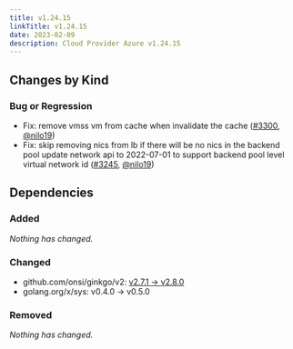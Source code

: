 ```yaml
---
title: v1.24.15
linkTitle: v1.24.15
date: 2023-02-09
description: Cloud Provider Azure v1.24.15
---
```



## Changes by Kind

### Bug or Regression

- Fix: remove vmss vm from cache when invalidate the cache ([#3300](https://github.com/kubernetes-sigs/cloud-provider-azure/pull/3300), [@nilo19](https://github.com/nilo19))
- Fix: skip removing nics from lb if there will be no nics in the backend pool
  update network api to 2022-07-01 to support backend pool level virtual network id ([#3245](https://github.com/kubernetes-sigs/cloud-provider-azure/pull/3245), [@nilo19](https://github.com/nilo19))

## Dependencies

### Added
_Nothing has changed._

### Changed
- github.com/onsi/ginkgo/v2: [v2.7.1 → v2.8.0](https://github.com/onsi/ginkgo/v2/compare/v2.7.1...v2.8.0)
- golang.org/x/sys: v0.4.0 → v0.5.0

### Removed
_Nothing has changed._
